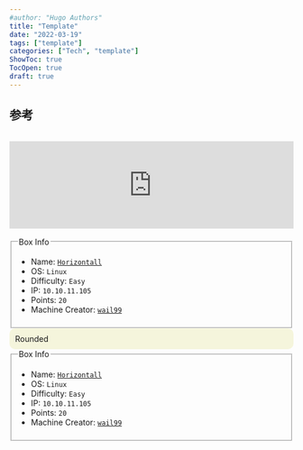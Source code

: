 ```yaml
---
#author: "Hugo Authors"
title: "Template"
date: "2022-03-19"
tags: ["template"]
categories: ["Tech", "template"]
ShowToc: true
TocOpen: true
draft: true
---
```


## 参考

<iframe class="hatenablogcard" style="width:100%;height:155px;margin:15px 0;max-width:560px;" title="PIL IOError: image file truncated with big images" src="https://hatenablog-parts.com/embed?url=https://stackoverflow.com/questions/12984426/pil-ioerror-image-file-truncated-with-big-images" frameborder="0" scrolling="no"></iframe>

<fieldset><legend>Box Info</legend><ul><li>Name: <a href=https://app.hackthebox.eu/machines/Horizontall><code>Horizontall</code></a></li><li>OS: <code>Linux</code></li><li>Difficulty: <code>Easy</code></li><li>IP: <code>10.10.11.105</code></li><li>Points: <code>20</code></li><li>Machine Creator: <a href=https://app.hackthebox.eu/users/4005><code>wail99</code></a></li></ul></fieldset>

<div style="border-radius: 10px; background: beige; padding: 10px;">
  Rounded
</div>

<fieldset><legend>Box Info</legend><ul><li>Name: <a href=https://app.hackthebox.eu/machines/Horizontall><code>Horizontall</code></a></li><li>OS: <code>Linux</code></li><li>Difficulty: <code>Easy</code></li><li>IP: <code>10.10.11.105</code></li><li>Points: <code>20</code></li><li>Machine Creator: <a href=https://app.hackthebox.eu/users/4005><code>wail99</code></a></li></ul></fieldset>

